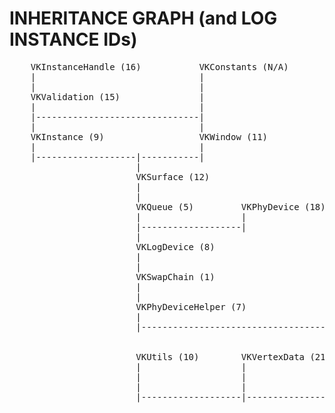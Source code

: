 # INHERITANCE GRAPH (and LOG INSTANCE IDs)


<pre>
    VKInstanceHandle (16)           VKConstants (N/A)
    |                               |
    |                               |
    VKValidation (15)               |
    |                               |
    |-------------------------------|
    |                               |
    VKInstance (9)                  VKWindow (11)
    |                               |
    |-------------------|-----------|
                        |
                        VKSurface (12)
                        |
                        |
                        VKQueue (5)         VKPhyDevice (18)
                        |                   |
                        |-------------------|
                        |
                        VKLogDevice (8)
                        |
                        |
                        VKSwapChain (1)
                        |
                        |
                        VKPhyDeviceHelper (7)
                        |
                        |---------------------------------------|
                                                                |
                                                                |
                        VKUtils (10)        VKVertexData (21)   VKRenderPass (3) (virtual)
                        |                   |                   |
                        |                   |                   |---------------------------|
                        |                   |                   |                           |
                        |-------------------|-------------------|                           |
                                                                |                           |
                                                                VKPipeline (4)              VKImageView (20)
                                                                |                           |
                                                                |                           |
                                                                VKTransferCmdBuffer (23)     VKFrameBuffer (17)
                                                                |                           |
                                                                |                           |
                                                                VKVertexBuffer (22)         VKResizing (19)
                                                                |                           |
                                                                |---------------------------|
                                                                |
                                                                |
                                                                VKGraphicsCmdBuffer (2)
                                                                |
                                                                |
                                                                VKDrawFrame (6)
                                                                |
                                                                |
                                                                VKBase (13)
                                                                |
                                                                |
                                                                VKRun (14)
                                                                |
                                                                |
                                                                Application class (0)
</pre>